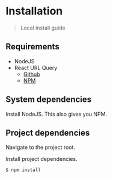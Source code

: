 # Installation
> Local install guide

## Requirements

- NodeJS
- React URL Query
    - [Github](https://github.com/pbeshai/react-url-query)
    - [NPM](https://badge.fury.io/js/react-url-query)


## System dependencies

Install NodeJS. This also gives you NPM.


## Project dependencies

Navigate to the project root.

Install project dependencies.

```sh
$ npm install
```
